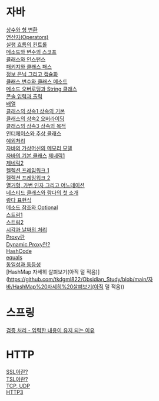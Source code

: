# 자바
[상수와 형 변환](https://github.com/tkdgml822/Obsidian_Study/blob/main/%EC%9E%90%EB%B0%94/%EC%83%81%EC%88%98%EC%99%80%20%ED%98%95%20%EB%B3%80%ED%99%98.md) </br>
[연산자(Operators)](https://github.com/tkdgml822/Obsidian_Study/blob/main/%EC%9E%90%EB%B0%94/%EC%97%B0%EC%82%B0%EC%9E%90(Operators).md) </br>
[실행 흐름의 컨트롤](https://github.com/tkdgml822/Obsidian_Study/blob/main/%EC%9E%90%EB%B0%94/%EC%8B%A4%ED%96%89%20%ED%9D%90%EB%A6%84%EC%9D%98%20%EC%BB%A8%ED%8A%B8%EB%A1%A4.md) </br>
[메소드와 변수의 스코프](https://github.com/tkdgml822/Obsidian_Study/blob/main/%EC%9E%90%EB%B0%94/%EB%A9%94%EC%86%8C%EB%93%9C%EC%99%80%20%EB%B3%80%EC%88%98%EC%9D%98%20%EC%8A%A4%EC%BD%94%ED%94%84.md) </br>
[클래스와 인스턴스](https://github.com/tkdgml822/Obsidian_Study/blob/main/%EC%9E%90%EB%B0%94/%ED%81%B4%EB%9E%98%EC%8A%A4%EC%99%80%20%EC%9D%B8%EC%8A%A4%ED%84%B4%EC%8A%A4.md) </br>
[패키지와 클래스 패스](https://github.com/tkdgml822/Obsidian_Study/blob/main/%EC%9E%90%EB%B0%94/%ED%8C%A8%ED%82%A4%EC%A7%80%EC%99%80%20%ED%81%B4%EB%9E%98%EC%8A%A4%20%ED%8C%A8%EC%8A%A4.md) </br>
[정보 은닉 그리고 캡슐화](https://github.com/tkdgml822/Obsidian_Study/blob/main/%EC%9E%90%EB%B0%94/%EC%A0%95%EB%B3%B4%20%EC%9D%80%EB%8B%89%20%EA%B7%B8%EB%A6%AC%EA%B3%A0%20%EC%BA%A1%EC%8A%90%ED%99%94.md)</br>
[클래스 변수와 클래스 메소드](https://github.com/tkdgml822/Obsidian_Study/blob/main/%EC%9E%90%EB%B0%94/%ED%81%B4%EB%9E%98%EC%8A%A4%20%EB%B3%80%EC%88%98%EC%99%80%20%ED%81%B4%EB%9E%98%EC%8A%A4%20%EB%A9%94%EC%86%8C%EB%93%9C.md)</br>
[메소드 오버로딩과 String 클래스](https://github.com/tkdgml822/Obsidian_Study/blob/main/%EC%9E%90%EB%B0%94/%EB%A9%94%EC%86%8C%EB%93%9C%20%EC%98%A4%EB%B2%84%EB%A1%9C%EB%94%A9%EA%B3%BC%20String%20%ED%81%B4%EB%9E%98%EC%8A%A4.md)</br>
[콘솔 입력과 출력](https://github.com/tkdgml822/Obsidian_Study/blob/main/%EC%9E%90%EB%B0%94/%EC%BD%98%EC%86%94%20%EC%9E%85%EB%A0%A5%EA%B3%BC%20%EC%B6%9C%EB%A0%A5.md)</br>
[배열](https://github.com/tkdgml822/Obsidian_Study/blob/main/%EC%9E%90%EB%B0%94/%EB%B0%B0%EC%97%B4.md) </br>
[클래스의 상속1 상속의 기본](https://github.com/tkdgml822/Obsidian_Study/blob/main/%EC%9E%90%EB%B0%94/%ED%81%B4%EB%9E%98%EC%8A%A4%EC%9D%98%20%EC%83%81%EC%86%8D1%20%EC%83%81%EC%86%8D%EC%9D%98%20%EA%B8%B0%EB%B3%B8.md)</br>
[클래스의 상속2 오버라이딩](https://github.com/tkdgml822/Obsidian_Study/blob/main/%EC%9E%90%EB%B0%94/%ED%81%B4%EB%9E%98%EC%8A%A4%EC%9D%98%20%EC%83%81%EC%86%8D2%20%EC%98%A4%EB%B2%84%EB%9D%BC%EC%9D%B4%EB%94%A9.md)</br>
[클래스의 상속3 상속의 목적](https://github.com/tkdgml822/Obsidian_Study/blob/main/%EC%9E%90%EB%B0%94/%ED%81%B4%EB%9E%98%EC%8A%A4%EC%9D%98%20%EC%83%81%EC%86%8D3%20%EC%83%81%EC%86%8D%EC%9D%98%20%EB%AA%A9%EC%A0%81.md) </br>
[인터페이스와 추상 클래스](https://github.com/tkdgml822/Obsidian_Study/blob/main/%EC%9E%90%EB%B0%94/%EC%9D%B8%ED%84%B0%ED%8E%98%EC%9D%B4%EC%8A%A4%EC%99%80%20%EC%B6%94%EC%83%81%20%ED%81%B4%EB%9E%98%EC%8A%A4.md)</br>
[예외처리](https://github.com/tkdgml822/Obsidian_Study/blob/main/%EC%9E%90%EB%B0%94/%EC%98%88%EC%99%B8%20%EC%B2%98%EB%A6%AC.md)</br>
[자바의 가상머신의 메모리 모델](https://github.com/tkdgml822/Obsidian_Study/blob/main/%EC%9E%90%EB%B0%94/%EC%9E%90%EB%B0%94%EC%9D%98%20%EB%A9%94%EB%AA%A8%EB%A6%AC%20%EB%AA%A8%EB%8D%B8%EA%B3%BC%20Object%20%ED%81%B4%EB%9E%98%EC%8A%A4.md)</br>
[자바의 기본 클래스](https://github.com/tkdgml822/Obsidian_Study/blob/main/%EC%9E%90%EB%B0%94/%EC%9E%90%EB%B0%94%EC%9D%98%20%EA%B8%B0%EB%B3%B8%20%ED%81%B4%EB%9E%98%EC%8A%A4.md)
[제네릭1](https://github.com/tkdgml822/Obsidian_Study/blob/main/%EC%9E%90%EB%B0%94/%EC%A0%9C%EB%84%A4%EB%A6%AD%201.md)</br>
[제네릭2](https://github.com/tkdgml822/Obsidian_Study/blob/main/%EC%9E%90%EB%B0%94/%EC%A0%9C%EB%84%A4%EB%A6%AD2.md)</br>
[켈렉션 프레임워크 1](https://github.com/tkdgml822/Obsidian_Study/blob/main/%EC%9E%90%EB%B0%94/%EC%BB%AC%EB%A0%89%EC%85%98%20%ED%94%84%EB%A0%88%EC%9E%84%EC%9B%8C%ED%81%AC%201.md)</br>
[켈렉션 프레임워크 2](https://github.com/tkdgml822/Obsidian_Study/blob/main/%EC%9E%90%EB%B0%94/%EC%BB%AC%EB%A0%89%EC%85%98%20%ED%94%84%EB%A0%88%EC%9E%84%EC%9B%8C%ED%81%AC%202.md) </br>
[열거형, 가변 인자 그리고 어노테이션](https://github.com/tkdgml822/Obsidian_Study/blob/main/%EC%9E%90%EB%B0%94/%EC%97%B4%EA%B1%B0%ED%98%95%2C%20%EA%B0%80%EB%B3%80%20%EC%9D%B8%EC%9E%90%20%EA%B7%B8%EB%A6%AC%EA%B3%A0%20%EC%96%B4%EB%85%B8%ED%85%8C%EC%9D%B4%EC%85%98.md)</br>
[네스티드 클래스와 람다의 첫 소개](https://github.com/tkdgml822/Obsidian_Study/blob/main/%EC%9E%90%EB%B0%94/%EB%84%A4%EC%8A%A4%ED%8B%B0%EB%93%9C%20%ED%81%B4%EB%9E%98%EC%8A%A4%EC%99%80%20%EB%9E%8C%EB%8B%A4%EC%9D%98%20%EC%B2%AB%20%EC%86%8C%EA%B0%9C.md)</br>
[람다 표현식](https://github.com/tkdgml822/Obsidian_Study/blob/main/%EC%9E%90%EB%B0%94/%EB%9E%8C%EB%8B%A4%20%ED%91%9C%ED%98%84%EC%8B%9D.md)</br>
[메소드 참조와 Optional](https://github.com/tkdgml822/Obsidian_Study/blob/main/%EC%9E%90%EB%B0%94/%EB%A9%94%EC%86%8C%EB%93%9C%20%EC%B0%B8%EC%A1%B0%EC%99%80%20Optional.md)</br>
[스트림1](https://github.com/tkdgml822/Obsidian_Study/blob/main/%EC%9E%90%EB%B0%94/%EC%8A%A4%ED%8A%B8%EB%A6%BC%201.md)</br>
[스트림2](https://github.com/tkdgml822/Obsidian_Study/blob/main/%EC%9E%90%EB%B0%94/%EC%8A%A4%ED%8A%B8%EB%A6%BC%202.md)</br>
[시각과 날짜의 처리](https://github.com/tkdgml822/Obsidian_Study/blob/main/%EC%9E%90%EB%B0%94/%EC%8B%9C%EA%B0%81%EA%B3%BC%20%EB%82%A0%EC%A7%9C%EC%9D%98%20%EC%B2%98%EB%A6%AC.md)</br>
[Proxy란](https://github.com/tkdgml822/Obsidian_Study/blob/main/%EC%9E%90%EB%B0%94/Proxy%EB%9E%80.md)</br>
[Dynamic Proxy란?](https://github.com/tkdgml822/Obsidian_Study/blob/main/%EC%9E%90%EB%B0%94/Dynamic%20Proxy.md)</br>
[HashCode](https://github.com/tkdgml822/Obsidian_Study/blob/main/자바/hashCode.md)</br>
[equals](https://github.com/tkdgml822/Obsidian_Study/blob/main/자바/equals.md) </br>
[동일성과 동등성](https://github.com/tkdgml822/Obsidian_Study/blob/main/자바/동일성과%20동등성.md)</br>
[HashMap 자세히 살펴보기(아직 덜 적음)](https://github.com/tkdgml822/Obsidian_Study/blob/main/자바/HashMap%20자세히%20살펴보기(아직 덜 적음))</br>

# 스프링
[검증 처리 - 입력한 내용이 유지 되는 이유](https://github.com/tkdgml822/Obsidian_Study/blob/main/Spring/%EA%B2%80%EC%A6%9D%20%EC%B2%98%EB%A6%AC%20-%20%EC%9E%85%EB%A0%A5%ED%95%9C%20%EB%82%B4%EC%9A%A9%EC%9D%B4%20%EC%9C%A0%EC%A7%80%20%EB%90%98%EB%8A%94%20%EC%9D%B4%EC%9C%A0.md) </br>

# HTTP
[SSL이란?](https://github.com/tkdgml822/Obsidian_Study/blob/main/HTTP/SSL%EC%9D%B4%EB%9E%80%3F.md)</br>
[TSL이란?](https://github.com/tkdgml822/Obsidian_Study/blob/main/HTTP/TSL이란%3F.md)</br>
[TCP, UDP](https://github.com/tkdgml822/Obsidian_Study/blob/main/HTTP/TCP,%20UDP.md)</br>
[HTTP3](https://github.com/tkdgml822/Obsidian_Study/blob/main/HTTP/HTTP3)</br>
